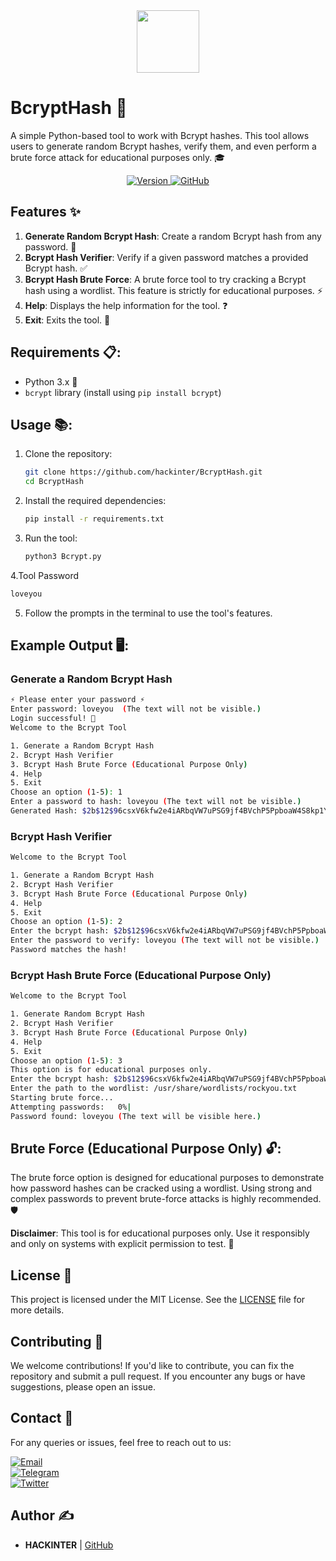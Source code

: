 <div align="center">
<a href="https://github.com/github/hackathons"><img src="https://github.com/github/hackathons/blob/main/.github/images/GitHub%20Hackathons%20Logo.png" width="100"></a>
</div>

# BcryptHash 🔐

A simple Python-based tool to work with Bcrypt hashes. This tool allows users to generate random Bcrypt hashes, verify them, and even perform a brute force attack for educational purposes only. 🎓

<div align="center">
  <a href="https://github.com/hackinter/BcryptHash/releases">
    <img src="https://img.shields.io/badge/Version-1.0.1-blue.svg" alt="Version"> 
  </a>
  <a href="https://github.com/hackinter">
    <img src="https://img.shields.io/badge/GITHUB-HACKINTER-red.svg" alt="GitHub">
  </a>
</div>

## Features ✨
1. **Generate Random Bcrypt Hash**: Create a random Bcrypt hash from any password. 🔑
2. **Bcrypt Hash Verifier**: Verify if a given password matches a provided Bcrypt hash. ✅
3. **Bcrypt Hash Brute Force**: A brute force tool to try cracking a Bcrypt hash using a wordlist. This feature is strictly for educational purposes. ⚡
4. **Help**: Displays the help information for the tool. ❓
5. **Exit**: Exits the tool. 🚪

## Requirements 📋:
- Python 3.x 🐍
- `bcrypt` library (install using `pip install bcrypt`)

## Usage 📚:

1. Clone the repository:
   ```bash
   git clone https://github.com/hackinter/BcryptHash.git
   cd BcryptHash
   ```

2. Install the required dependencies:
   ```bash
   pip install -r requirements.txt
   ```

3. Run the tool:
   ```bash
   python3 Bcrypt.py
   ```
4.Tool Password
```bash
loveyou
```
   

5. Follow the prompts in the terminal to use the tool's features.

## Example Output 🖥️:
### Generate a Random Bcrypt Hash
```bash
⚡ Please enter your password ⚡
Enter password: loveyou  (The text will not be visible.)
Login successful! 🎉
Welcome to the Bcrypt Tool

1. Generate a Random Bcrypt Hash
2. Bcrypt Hash Verifier
3. Bcrypt Hash Brute Force (Educational Purpose Only)
4. Help
5. Exit
Choose an option (1-5): 1
Enter a password to hash: loveyou (The text will not be visible.)
Generated Hash: $2b$12$96csxV6kfw2e4iARbqVW7uPSG9jf4BVchP5PpboaW4S8kp1Y2ryY2
```

### Bcrypt Hash Verifier
```bash
Welcome to the Bcrypt Tool

1. Generate a Random Bcrypt Hash
2. Bcrypt Hash Verifier
3. Bcrypt Hash Brute Force (Educational Purpose Only)
4. Help
5. Exit
Choose an option (1-5): 2
Enter the bcrypt hash: $2b$12$96csxV6kfw2e4iARbqVW7uPSG9jf4BVchP5PpboaW4S8kp1Y2ryY2
Enter the password to verify: loveyou (The text will not be visible.)
Password matches the hash!
```

### Bcrypt Hash Brute Force (Educational Purpose Only)
```bash
Welcome to the Bcrypt Tool

1. Generate Random Bcrypt Hash
2. Bcrypt Hash Verifier
3. Bcrypt Hash Brute Force (Educational Purpose Only)
4. Help
5. Exit
Choose an option (1-5): 3
This option is for educational purposes only.
Enter the bcrypt hash: $2b$12$96csxV6kfw2e4iARbqVW7uPSG9jf4BVchP5PpboaW4S8kp1Y2ryY2
Enter the path to the wordlist: /usr/share/wordlists/rockyou.txt
Starting brute force...
Attempting passwords:   0%|                                                     | 51/14344391 [00:09<743:33:06,  5.36password/s]
Password found: loveyou (The text will be visible here.)
```

## Brute Force (Educational Purpose Only) 🔓:

The brute force option is designed for educational purposes to demonstrate how password hashes can be cracked using a wordlist. Using strong and complex passwords to prevent brute-force attacks is highly recommended. 🛡️

**Disclaimer**: This tool is for educational purposes only. Use it responsibly and only on systems with explicit permission to test. 🚫

## License 📜
This project is licensed under the MIT License. See the [LICENSE](https://github.com/hackinter/BcryptHash/blob/main/LICENSE) file for more details.

## Contributing 🤝
We welcome contributions! If you'd like to contribute, you can fix the repository and submit a pull request. If you encounter any bugs or have suggestions, please open an issue.

## Contact 📧
For any queries or issues, feel free to reach out to us:

[![Email](https://img.shields.io/badge/HACKINTER-MAIL-red.svg)](mailto:ceh.ec.counselor147@gmail.com)  
[![Telegram](https://img.shields.io/badge/HACKINTER-T.ME-blue.svg)](https://t.me/chat_with_hackinter_bot)  
[![Twitter](https://img.shields.io/badge/HACKINTER-TWITTER-black.svg)](https://x.com/_anonix_z)  

## Author ✍️
- **HACKINTER** | [GitHub](https://github.com/hackinter)
